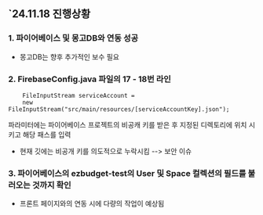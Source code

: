 ## `24.11.18 진행상황
### 1. 파이어베이스 및 몽고DB와 연동 성공
* 몽고DB는 향후 추가적인 보수 필요
### 2. FirebaseConfig.java 파일의 17 - 18번 라인 
        FileInputStream serviceAccount = 
        new FileInputStream("src/main/resources/[serviceAccountKey].json");

파라미터에는 파이어베이스 프로젝트의 비공캐 키를 받은 후 지정된 디렉토리에 위치 시키고 해당 패스를 입력 

   * 현재 깃에는 비공개 키를 의도적으로 누락시킴 --> 보안 이슈
### 3. 파이어베이스의 ezbudget-test의 User 및 Space 컬렉션의 필드를 불러오는 것까지 확인
   * 프론트 페이지와의 연동 시에 다량의 작업이 예상됨